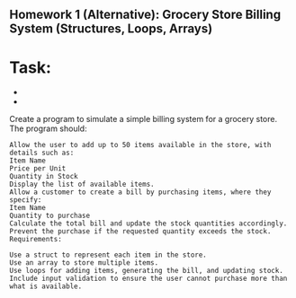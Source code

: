 ## Homework 1 (Alternative): Grocery Store Billing System (Structures, Loops, Arrays)
# Task:
*
*
Create a program to simulate a simple billing system for a grocery store. The program should:
```
Allow the user to add up to 50 items available in the store, with details such as:
Item Name
Price per Unit
Quantity in Stock
Display the list of available items.
Allow a customer to create a bill by purchasing items, where they specify:
Item Name
Quantity to purchase
Calculate the total bill and update the stock quantities accordingly.
Prevent the purchase if the requested quantity exceeds the stock.
Requirements:

Use a struct to represent each item in the store.
Use an array to store multiple items.
Use loops for adding items, generating the bill, and updating stock.
Include input validation to ensure the user cannot purchase more than what is available.